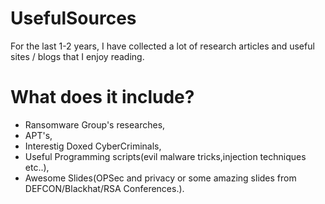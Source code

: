 # UsefulSources

For the last 1-2 years, I have collected a lot of research articles and useful sites / blogs that I enjoy reading.

# What does it include?

* Ransomware Group's researches,
* APT's,
* Interestig Doxed CyberCriminals,
* Useful Programming scripts(evil malware tricks,injection techniques etc..),
* Awesome Slides(OPSec and privacy or some amazing slides from DEFCON/Blackhat/RSA Conferences.).




